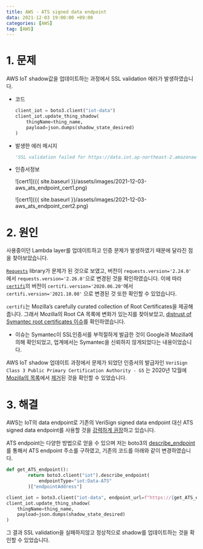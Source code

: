 ```yaml
---
title: AWS - ATS signed data endpoint
data: 2021-12-03 19:00:00 +09:00
categories: [AWS]
tag: [AWS]
---
```

# 1. 문제

AWS IoT shadow값을 업데이트하는 과정에서 SSL validation 에러가 발생하였습니다.
- 코드

    ```python
    client_iot = boto3.client("iot-data")
    client_iot.update_thing_shadow(
        thingName=thing_name,
        payload=json.dumps(shadow_state_desired)
    )
    ```

- 발생한 에러 메시지

    ```python
    'SSL validation failed for https://data.iot.ap-northeast-2.amazonaws.com/things/../shadow [SSL: CERTIFICATE_VERIFY_FAILED] certificate verify failed: unable to get local issuer certificate (_ssl.c:1131)'
    ```

- 인증서정보

    ![cert1]({{ site.baseurl }}/assets/images/2021-12-03-aws_ats_endpoint_cert1.png)

    ![cert1]({{ site.baseurl }}/assets/images/2021-12-03-aws_ats_endpoint_cert2.png)


# 2. 원인

사용중이던 Lambda layer를 업데이트하고 인증 문제가 발생하였기 때문에 달라진 점을 찾아보았습니다.

[`Requests`](https://docs.python-requests.org/en/master/) library가 문제가 된 것으로 보였고, 버전이 `requests.version='2.24.0'` 에서 `requests.version='2.26.0'`으로 변경된 것을 확인하였습니다. 이에 따라 [`certifi`](https://certifiio.readthedocs.io/en/latest/)의 버전이 `certifi.version='2020.06.20'`에서 `certifi.version='2021.10.08'` 으로 변경된 것 또한 확인할 수 있었습니다.

`certifi`는 Mozilla’s carefully curated collection of Root Certificates을 제공해줍니다. 그래서 Mozilla의 Root CA 목록에 변화가 있는지를 찾아보았고, [distrust of Symantec root certificates 이슈](https://wiki.mozilla.org/CA:Symantec_Issues)를 확인하였습니다.

- 이슈는 Symantec이 SSL인증서를 부적절하게 발급한 것이 Google과 Mozilla에 의해 확인되었고, 업계에서는 Symantec을 신뢰하지 않게되었다는 내용이었습니다.

AWS IoT shadow 업데이트 과정에서 문제가 되었던 인증서의 발급자인 `VeriSign Class 3 Public Primary Certification Authority - G5` 는 2020년 12월에 [Mozilla의 목록](https://wiki.mozilla.org/CA:IncludedCAs)에서 [제거](https://wiki.mozilla.org/CA/Additional_Trust_Changes#Symantec)된 것을 확인할 수 있었습니다.

# 3. 해결

AWS는 IoT의 data endpoint로 기존의 VeriSign signed data endpoint 대신 ATS signed data endpoint를 사용할 것을 [강력하게 권장](https://docs.aws.amazon.com/iot/latest/apireference/API_DescribeEndpoint.html#API_DescribeEndpoint)하고 있습니다.

ATS endpoint는 다양한 방법으로 얻을 수 있으며 저는 boto3의 [describe_endpoint](https://boto3.amazonaws.com/v1/documentation/api/latest/reference/services/iot.html#IoT.Client.describe_endpoint)를 통해서 ATS endpoint 주소를 구하였고, 기존의 코드를 아래와 같이 변경하였습니다.

```python
def get_ATS_endpoint():
		return boto3.client("iot").describe_endpoint(
		    endpointType="iot:Data-ATS"
		)["endpointAddress"]

client_iot = boto3.client("iot-data", endpoint_url=f"https://{get_ATS_endpoint()}")
client_iot.update_thing_shadow(
    thingName=thing_name,
    payload=json.dumps(shadow_state_desired)
)
```

그 결과 SSL validation을 실패하지않고 정상적으로 shadow를 업데이트하는 것을 확인할 수 있었습니다.
